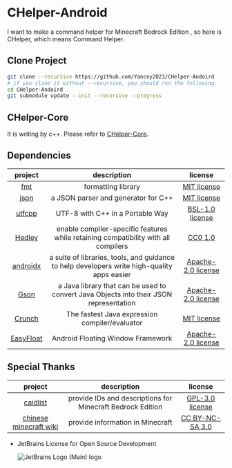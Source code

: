 # CHelper-Android

I want to make a command helper for Minecraft Bedrock Edition , so here is CHelper, which means
Command Helper.

## Clone Project

```bash
git clone --recursive https://github.com/Yancey2023/CHelper-Andoird
# if you clone it without --recursive, you should run the following:
cd CHelper-Andoird
git submodule update --init --recursive --progress
```

## CHelper-Core

It is writing by c++. Please refer to [CHelper-Core](https://github.com/Yancey2023/CHelper-Core).

## Dependencies

|                        project                        |                                         description                                         |                                          license                                          |
|:-----------------------------------------------------:|:-------------------------------------------------------------------------------------------:|:-----------------------------------------------------------------------------------------:|
|         [fmt](https://github.com/fmtlib/fmt)          |                                     formatting library                                      |             [MIT license](https://github.com/fmtlib/fmt/blob/master/LICENSE)              |
|     [json](https://github.com/Tencent/rapidjson)      |                             a JSON parser and generator for C++                             |        [MIT license](https://github.com/Tencent/rapidjson/blob/master/license.txt)        |
|      [utfcpp](https://github.com/nemtrif/utfcpp)      |                              UTF-8 with C++ in a Portable Way                               |         [BSL-1.0 license](https://github.com/nemtrif/utfcpp/blob/master/LICENSE)          |
|    [Hedley](https://github.com/Yancey2023/hedley)     |     enable compiler-specific features while retaining compatibility with all compilers      |            [CC0 1.0](https://github.com/Yancey2023/hedley/blob/master/LICENSE)            |
|   [androidx](https://github.com/androidx/androidx)    | a suite of libraries, tools, and guidance to help developers write high-quality apps easier | [Apache-2.0 license](https://github.com/androidx/androidx/blob/androidx-main/LICENSE.txt) |
|        [Gson](https://github.com/google/gson)         |   a Java library that can be used to convert Java Objects into their JSON representation    |          [Apache-2.0 license](https://github.com/google/gson/blob/main/LICENSE)           |
|      [Crunch](https://github.com/boxbeam/Crunch)      |                       The fastest Java expression compiler/evaluator                        |           [MIT license](https://github.com/boxbeam/Crunch/blob/master/LICENSE)            |
| [EasyFloat](https://github.com/princekin-f/EasyFloat) |                              Android Floating Window Framework                              |    [Apache-2.0 license](https://github.com/princekin-f/EasyFloat/blob/master/LICENSE)     |

## Special Thanks

|                       project                       |                        description                         |                                   license                                    |
|:---------------------------------------------------:|:----------------------------------------------------------:|:----------------------------------------------------------------------------:|
|  [caidlist](https://github.com/XeroAlpha/caidlist)  | provide IDs and descriptions for Minecraft Bedrock Edition | [GPL-3.0 license](https://github.com/XeroAlpha/caidlist/blob/master/LICENSE) |
| [chinese minecraft wiki](https://zh.minecraft.wiki) |              provide information in Minecraft              |     [CC BY-NC-SA 3.0](https://creativecommons.org/licenses/by-nc-sa/3.0)     |

- JetBrains License for Open Source Development

  ![JetBrains Logo (Main) logo](https://resources.jetbrains.com/storage/products/company/brand/logos/jb_beam.svg)
